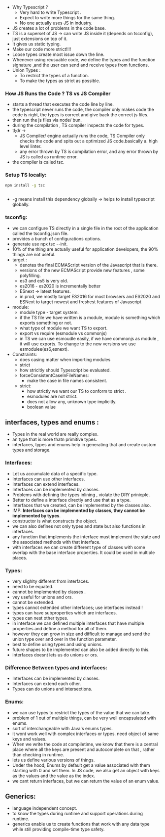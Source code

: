 - Why Typescript ?
	- Very hard to write Typescript .
	- Expect to write more things for the same thing.
	- No one actually uses JS in industry.
- JS creates a lot of problems in the code base.
- TS is a superset of JS  -> can write JS inside it (depends on tsconfig), just extensions on top of it.
- It gives us static typing.
- Make our code more strict!!!!
- Loose types create most issue down the line.
- Whenever using reusuable code, we define the types and the function signature ,and the user can send and receive types from functions.
-  Union Types :
	- To restrict the types of a function.
	- To make the types as strict as possible.
### How JS Runs the Code ? TS vs JS Compiler
- starts a thread that executes the code line by line.
- the typescript never runs the code, the compiler only makes code the code is right, the types is correct and give back the correct js files.
- then run the js files via node/ bun.
- during the compilation , TS compiler inspects the code for types. 
- tl;dr -> 
	- JS Compiler/ engine actually runs the code, TS Compiler only checks the code and spits out a optimized JS code.basically a. high level linter.
	- any error thrown by TS is compilation error, and any error thrown by JS is called as runtime error.
- the compiler is called tsc.
### Setup TS locally:
```bash
npm install -g tsc 
 
```
- -g means install this dependency globally -> helps to install typescript globally.
### tsconfig:
- we can configure TS directly in a single file in the root of the application called the tsconfig.json file.
- provides a bunch of configurations options.
- generate use npx tsc --init.
- 10% of the thing are actually useful for application developers, the 90% things are not useful. 
- target :
	- denotes the final ECMAScript version of the Javascript that is there.
	- versions of the new ECMAScript provide new features , some polyfilling. 
	- es3 and es5 is very old. 
	- es2016 - es2020 is incrementally better 
	- ESnext -> latest features.
	- in prod, we mostly target ES2016 for most browsers and ES2020 and ESNext to target newest and freshest features of Javascript
- module:
	- module type - target system.
	- if the TS file we have written is a module, module is something which exports something or not.
	- what type of module we want TS to export.
	- export vs require (esmodule vs commonjs)
	- in TS we can use esmoudle easily, if we have commonjs as module , it will use exports. To change to the new versions we use esmodulee(es6,esnext).
- Constraints:
	- does casing matter when importing modules 
	- strict 
	- how stricltly should Typescript be evaluated.
	- forceConsistentCaseInFileNames: 
		- make the case in file names consistent.
	- strict:
		- how strictly we want our TS to conform to strict .
		- esmodules are not strict.
		- does not allow any, unknown type implicitly.
		- boolean value

## interfaces, types and enums :
- Types in the real world are really complex.
- an type that is more thatn primitive types.
- interfaces, types and enums help in generating that and create custom types and storage.
### Interfaces:
- Let us accumulate data of a specific type.
- Interfaces can use other interfaces.
- Interfaces can extend interfaces.
- Interfaces can be implemented by classes.
- Problems with defining the types inlining , violate the DRY prinicple.
- Better to define a interface  directly and use that as a type.
- Interfaces that we created, can be implemented by the classes also.
- IMP: **Interfaces can be implemented by classes, they cannot be implemented by types**.
- constructor is what constructs the object.
- we can also defines not only types and state but also functions in interfaces.
- any function that implements the interface must implement the state and the associated methods with that interface.
- with interfaces we can create different type of classes with some overlap with the base interface properties. It could be used in multiple places.
### Types:
- very slighlty different from interfaces.
- need to be equated.
- cannot be implemented by classes .
- vey useful for unions and ors.
- cannot be extended.
- types cannot extended other interfaces; use interfaces instead !
- types can have subproperties which are interfaces.
- types can nest other types.
- in interface we can defined multiple interfaces that have multiple properties and define a method for all of them.
- however they can grow in size and difficult to manage and send the union type over and over in the function parameter.
- best to define using types and using unions.
- future shapes to be implemented can also be added directly to this.
- interfaces doesnt lets us do unions or ors.

### Difference Between types and interfaces:
- Interfaces can be implemented by classes.
- Interfaces can extend each other.
- Types can do unions and intersections.


### Enums:
- we can use types to restrict the types of the value that we can take.
- problem of 1 out of multiple things, can be very well encapsulated with enums.
- sort of interchangeable with Java's enums types.
- it wont work well with complex interfaces or types. need object of same keys and values.
- When we write the code at compiletime, we know that there is a central place where all the keys are present and autocomplete on that , rather than checking in runtime.
- lets us define various versions of things.
- Under the hood, Enums by default get a value associated with them starting with 0 and set them. In JS code, we also get an object with keys as the values and the value as the index.
- we cant return interfaces, but we can return the value of an enum value.

## Generics:
- language independent concept.
- to know the types during runtime and support operations during runtime.
- generics enable us to create functions that work with any data type while still providing compile-time type safety.